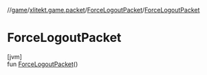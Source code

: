 //[game](../../../index.md)/[xlitekt.game.packet](../index.md)/[ForceLogoutPacket](index.md)/[ForceLogoutPacket](-force-logout-packet.md)

# ForceLogoutPacket

[jvm]\
fun [ForceLogoutPacket](-force-logout-packet.md)()
